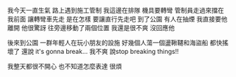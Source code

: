 我今天一直生氣
路上遇到施工管制 我這邊在排隊 機具要轉彎 管制員走過來擋在我前面 讓轉彎車先走 是在怎樣 要讓直行先走吧
到了公園 有人在抽煙 我直接要他離開 他很驚訝 往旁邊移動了兩個位置 我還是很不爽 沒回應他

後來到公園 一群年輕人在玩小朋友的設施 好幾個人蕩一個盪鞦韆和海盜船 都快搖壞了 還說 it's gonna break... 我不爽 說stop breaking things!!

我整天都很不開心 也不知道怎麼表達 很煩